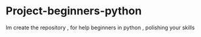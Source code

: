# Project-beginners-python
Im create the repository , for help  beginners in python , polishing your skills 
